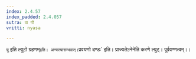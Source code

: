 ```yaml
---
index: 2.4.57
index_padded: 2.4.057
sutra: वा यौ
vritti: nyasa

---
```

`यु` इति ल्युटो ग्रहणम्` इति। अन्यस्यासम्भवात्। `प्रवयणो दण्डः` इति। प्राज्यतेऽनेनेति करणे ल्युट्। पूर्ववण्णत्वम्।।